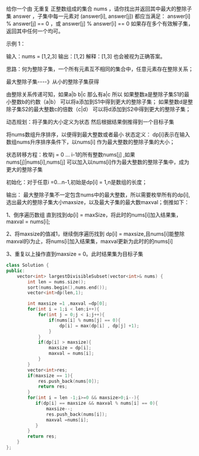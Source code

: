 给你一个由 无重复 正整数组成的集合 nums ，请你找出并返回其中最大的整除子集 answer ，子集中每一元素对 (answer[i], answer[j]) 都应当满足：
answer[i] % answer[j] == 0 ，或
answer[j] % answer[i] == 0
如果存在多个有效解子集，返回其中任何一个均可。

示例 1：

输入：nums = [1,2,3]
输出：[1,2]
解释：[1,3] 也会被视为正确答案。

思路：何为整除子集，一个所有元素互不相同的集合中，任意元素存在整除关系；

最大整除子集----》从小的整除子集获得

由整除关系传递可知，如果a|b b|c 那么有a|c
所以       如果整数a是整除子集S1的最小整数b的约数（a|b） 可以将a添加到S1中得到更大的整除子集；
           如果整数d是整除子集S2的最大整数c的倍数（c|d） 可以将d添加到S2中得到更大的整除子集；

动态规划：将子集的大小定义为状态 然后根据结果倒推得到一个目标子集

将nums数组升序排序，以便得到最大整数或者最小
状态定义：  dp[i]表示在输入数组nums升序排序条件下，以nums[i] 作为最大整数的整除子集的大小；

状态转移方程：枚举j = 0 ... i-1的所有整数nums[j] ,如果nums[j]|nums[i],nums[j] 可以加入以nums[i]作为最大整数的整除子集中，成为更大的整除子集

初始化：对于任意i =0...n-1,初始是dp[i] = 1,n是数组的长度；

输出： 最大整除子集不一定包含nums中的最大整数，所以需要枚举所有的dp[i],选出最大的整除子集大小maxsize，以及最大子集的最大数maxval；倒推如下：

1、倒序遍历数组 直到找到dp[i] = maxSize，将此时的nums[i]加入结果集，maxval = nums[i];

2、将maxsize的值减1，继续倒序遍历找到 dp[i] = maxsize,且nums[i]能整除maxval的i为止，将nums[i]加入结果集，maxval更新为此时的的nums[i]

3、重复以上操作直到maxsize = 0。此时结果集为目标子集


```C++
class Solution {
public:
    vector<int> largestDivisibleSubset(vector<int>& nums) {
        int len = nums.size();
        sort(nums.begin(),nums.end());
        vector<int>dp(len,1);

        int maxsize =1 ,maxval =dp[0];
        for(int i = 1;i < len;i++){
            for(int j = 0;j < i;j++){
                if(nums[i] % nums[j] == 0){
                    dp[i] = max(dp[i] , dp[j] +1);
                }
            }
            if(dp[i] > maxsize){
                maxsize = dp[i];
                maxval = nums[i];
            }
        }
        vector<int>res;
        if(maxsize == 1){
            res.push_back(nums[0]);
            return res;
        }
        for(int i = len -1;i>=0 && maxsize>0;i--){
           if(dp[i] == maxsize && maxval % nums[i] == 0){
               maxsize--;
               res.push_back(nums[i]);
               maxval =nums[i];
           }
        }
        return res;
    }
};

```